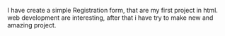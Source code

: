 I have create a simple Registration form, that are my first project in html. web development are interesting, after that i have try to make new and amazing project.
